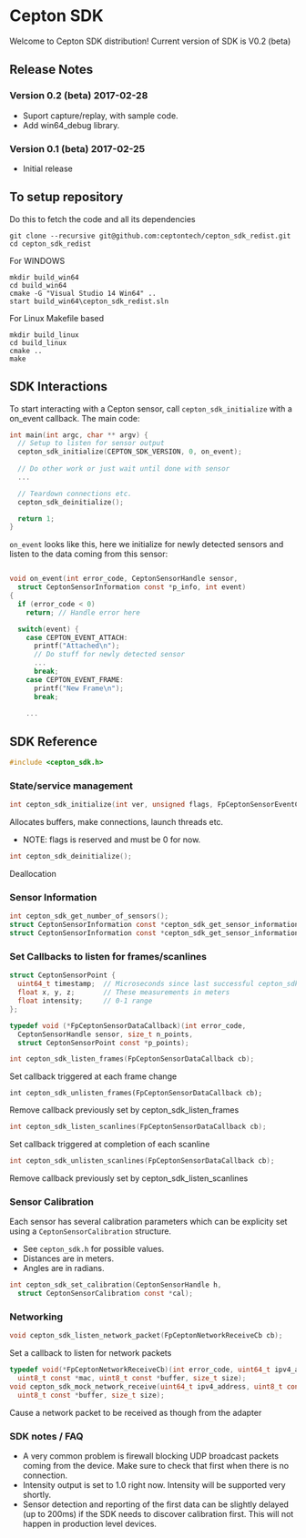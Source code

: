 # Cepton SDK
Welcome to Cepton SDK distribution! Current version of SDK is V0.2 (beta)
## Release Notes
### Version 0.2 (beta) 2017-02-28
* Suport capture/replay, with sample code.
* Add win64_debug library.

### Version 0.1 (beta) 2017-02-25
* Initial release

## To setup repository
Do this to fetch the code and all its dependencies
```
git clone --recursive git@github.com:ceptontech/cepton_sdk_redist.git
cd cepton_sdk_redist
```

For WINDOWS
```
mkdir build_win64
cd build_win64
cmake -G "Visual Studio 14 Win64" ..
start build_win64\cepton_sdk_redist.sln
```

For Linux Makefile based
```
mkdir build_linux
cd build_linux
cmake ..
make
```


## SDK Interactions
To start interacting with a Cepton sensor, call ```cepton_sdk_initialize``` with a on_event callback. The main code:
```C
int main(int argc, char ** argv) {
  // Setup to listen for sensor output
  cepton_sdk_initialize(CEPTON_SDK_VERSION, 0, on_event);
  
  // Do other work or just wait until done with sensor
  ...

  // Teardown connections etc.
  cepton_sdk_deinitialize();

  return 1;
}
```

```on_event``` looks like this, here we initialize for newly detected sensors and listen to the data coming from this sensor:

```C

void on_event(int error_code, CeptonSensorHandle sensor,
  struct CeptonSensorInformation const *p_info, int event)
{
  if (error_code < 0)
    return; // Handle error here

  switch(event) {
    case CEPTON_EVENT_ATTACH:
      printf("Attached\n");
	  // Do stuff for newly detected sensor
	  ...
      break;
    case CEPTON_EVENT_FRAME:
      printf("New Frame\n");
      break;

	...

```

## SDK Reference
```C
#include <cepton_sdk.h>
```
### State/service management
```C
int cepton_sdk_initialize(int ver, unsigned flags, FpCeptonSensorEventCallback cb);
```
Allocates buffers, make connections, launch threads etc.
* NOTE: flags is reserved and must be 0 for now.
```C
int cepton_sdk_deinitialize();
```
Deallocation

### Sensor Information
```C
int cepton_sdk_get_number_of_sensors();
struct CeptonSensorInformation const *cepton_sdk_get_sensor_information(CeptonSensorHandle h);
struct CeptonSensorInformation const *cepton_sdk_get_sensor_information_by_index(int sensor_index);
```

### Set Callbacks to listen for frames/scanlines
```C
struct CeptonSensorPoint {
  uint64_t timestamp;  // Microseconds since last successful cepton_sdk_initialize()
  float x, y, z;       // These measurements in meters
  float intensity;     // 0-1 range
};
```

```C
typedef void (*FpCeptonSensorDataCallback)(int error_code, 
  CeptonSensorHandle sensor, size_t n_points, 
  struct CeptonSensorPoint const *p_points);
```

```C
int cepton_sdk_listen_frames(FpCeptonSensorDataCallback cb);
```
Set callback triggered at each frame change

```
int cepton_sdk_unlisten_frames(FpCeptonSensorDataCallback cb);
```
Remove callback previously set by cepton_sdk_listen_frames

```C
int cepton_sdk_listen_scanlines(FpCeptonSensorDataCallback cb);
```
Set callback triggered at completion of each scanline

```C
int cepton_sdk_unlisten_scanlines(FpCeptonSensorDataCallback cb);
```
Remove callback previously set by cepton_sdk_listen_scanlines

### Sensor Calibration
Each sensor has several calibration parameters which can be explicity set using a ```CeptonSensorCalibration``` structure.  
* See ```cepton_sdk.h``` for possible values. 
* Distances are in meters. 
* Angles are in radians.
```C
int cepton_sdk_set_calibration(CeptonSensorHandle h, 
  struct CeptonSensorCalibration const *cal);
```

### Networking
```C
void cepton_sdk_listen_network_packet(FpCeptonNetworkReceiveCb cb);
```
Set a callback to listen for network packets

```C
typedef void(*FpCeptonNetworkReceiveCb)(int error_code, uint64_t ipv4_address, 
  uint8_t const *mac, uint8_t const *buffer, size_t size);
void cepton_sdk_mock_network_receive(uint64_t ipv4_address, uint8_t const *mac, 
  uint8_t const *buffer, size_t size);
```
Cause a network packet to be received as though from the adapter


### SDK notes / FAQ
* A very common problem is firewall blocking UDP broadcast packets coming from the device. Make sure to check that first when there is no connection.
* Intensity output is set to 1.0 right now. Intensity will be supported very shortly.
* Sensor detection and reporting of the first data can be slightly delayed (up to 200ms) if the SDK needs to discover calibration first. This will not happen in production level devices.
